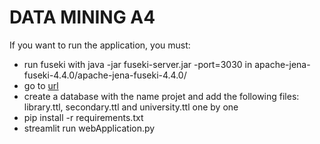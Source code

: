 # DATA MINING A4

If you want to run the application, you must:

- run fuseki with java -jar fuseki-server.jar -port=3030 in apache-jena-fuseki-4.4.0/apache-jena-fuseki-4.4.0/
- go to [url](http://localhost:3030)
- create a database with the name projet and add the following files: library.ttl, secondary.ttl and university.ttl one by one
- pip install -r requirements.txt
- streamlit run webApplication.py
